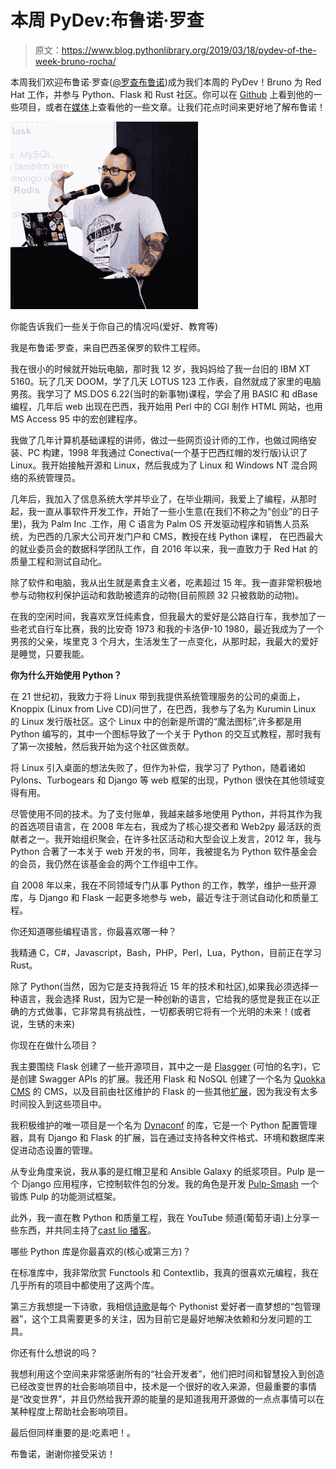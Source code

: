 # 本周 PyDev:布鲁诺·罗查

> 原文：<https://www.blog.pythonlibrary.org/2019/03/18/pydev-of-the-week-bruno-rocha/>

本周我们欢迎布鲁诺·罗查([@罗查布鲁诺](https://twitter.com/rochacbruno))成为我们本周的 PyDev！Bruno 为 Red Hat 工作，并参与 Python、Flask 和 Rust 社区。你可以在 [Github](https://github.com/rochacbruno) 上看到他的一些项目，或者在[媒体](https://medium.com/@rochacbruno)上查看他的一些文章。让我们花点时间来更好地了解布鲁诺！

![](img/e7d28e7ebe83a89ac0b8c518fb654a64.png)

你能告诉我们一些关于你自己的情况吗(爱好、教育等)

我是布鲁诺·罗查，来自巴西圣保罗的软件工程师。

我在很小的时候就开始玩电脑，那时我 12 岁，我妈妈给了我一台旧的 IBM XT 5160。玩了几天 DOOM，学了几天 LOTUS 123 工作表，自然就成了家里的电脑男孩。我学习了 MS.DOS 6.22(当时的新事物)课程，学会了用 BASIC 和 dBase 编程，几年后 web 出现在巴西，我开始用 Perl 中的 CGI 制作 HTML 网站，也用 MS Access 95 中的宏创建程序。

我做了几年计算机基础课程的讲师，做过一些网页设计师的工作，也做过网络安装、PC 构建，1998 年我通过 Conectiva(一个基于巴西红帽的发行版)认识了 Linux。我开始接触开源和 Linux，然后我成为了 Linux 和 Windows NT 混合网络的系统管理员。

几年后，我加入了信息系统大学并毕业了，在毕业期间，我爱上了编程，从那时起，我一直从事软件开发工作，开始了一些小生意(在我们不称之为“创业”的日子里)，我为 Palm Inc .工作，用 C 语言为 Palm OS 开发驱动程序和销售人员系统，为巴西的几家大公司开发门户和 CMS，教授在线 Python 课程， 在巴西最大的就业委员会的数据科学团队工作，自 2016 年以来，我一直致力于 Red Hat 的质量工程和测试自动化。

除了软件和电脑，我从出生就是素食主义者，吃素超过 15 年。我一直非常积极地参与动物权利保护运动和救助被遗弃的动物(目前照顾 32 只被救助的动物)。

在我的空闲时间，我喜欢烹饪纯素食，但我最大的爱好是公路自行车，我参加了一些老式自行车比赛，我的比安奇 1973 和我的卡洛伊-10 1980，最近我成为了一个男孩的父亲，埃里克 3 个月大，生活发生了一点变化，从那时起，我最大的爱好是睡觉，只要我能。

**你为什么开始使用 Python？**

在 21 世纪初，我致力于将 Linux 带到我提供系统管理服务的公司的桌面上，Knoppix (Linux from Live CD)问世了，在巴西，我参与了名为 Kurumin Linux 的 Linux 发行版社区。这个 Linux 中的创新是所谓的“魔法图标”,许多都是用 Python 编写的，其中一个图标导致了一个关于 Python 的交互式教程，那时我有了第一次接触，然后我开始为这个社区做贡献。

将 Linux 引入桌面的想法失败了，但作为补偿，我学习了 Python，随着诸如 Pylons、Turbogears 和 Django 等 web 框架的出现，Python 很快在其他领域变得有用。

尽管使用不同的技术。为了支付账单，我越来越多地使用 Python，并将其作为我的首选项目语言，在 2008 年左右，我成为了核心提交者和 Web2py 最活跃的贡献者之一。我开始组织聚会，在许多社区活动和大型会议上发言，2012 年，我与 Python 合著了一本关于 web 开发的书，同年，我被提名为 Python 软件基金会的会员，我仍然在该基金会的两个工作组中工作。

自 2008 年以来，我在不同领域专门从事 Python 的工作，教学，维护一些开源库，与 Django 和 Flask 一起更多地参与 web，最近专注于测试自动化和质量工程。

你还知道哪些编程语言，你最喜欢哪一种？

我精通 C，C#，Javascript，Bash，PHP，Perl，Lua，Python，目前正在学习 Rust。

除了 Python(当然，因为它是支持我将近 15 年的技术和社区),如果我必须选择一种语言，我会选择 Rust，因为它是一种创新的语言，它给我的感觉是我正在以正确的方式做事，它非常具有挑战性，一切都表明它将有一个光明的未来！(或者说，生锈的未来)

你现在在做什么项目？

我主要围绕 Flask 创建了一些开源项目，其中之一是 [Flasgger](https://github.com/rochacbruno/flasgger) (可怕的名字)，它是创建 Swagger APIs 的扩展。我还用 Flask 和 NoSQL 创建了一个名为 [Quokka CMS](https://github.com/rochacbruno/quokka) 的 CMS，以及目前由社区维护的 Flask 的一些其他[扩展](http://brunorocha.org/my-projects/)，因为我没有太多时间投入到这些项目中。

我积极维护的唯一项目是一个名为 [Dynaconf](https://github.com/rochacbruno/dynaconf) 的库，它是一个 Python 配置管理器，具有 Django 和 Flask 的扩展，旨在通过支持各种文件格式、环境和数据库来促进动态设置的管理。

从专业角度来说，我从事的是红帽卫星和 Ansible Galaxy 的纸浆项目。Pulp 是一个 Django 应用程序，它控制软件包的分发。我的角色是开发 [Pulp-Smash](https://github.com/pulpQe) 一个锻炼 Pulp 的功能测试框架。

此外，我一直在教 Python 和质量工程，我在 YouTube 频道(葡萄牙语)上分享一些东西，并共同主持了[cast lio 播客](http://castalio.info/)。

哪些 Python 库是你最喜欢的(核心或第三方)？

在标准库中，我非常欣赏 Functools 和 Contextlib，我真的很喜欢元编程，我在几乎所有的项目中都使用了这两个库。

第三方我想提一下诗歌，我相信[诗歌](https://github.com/sdispater/poetry)是每个 Pythonist 爱好者一直梦想的“包管理器”，这个工具需要更多的关注，因为目前它是最好地解决依赖和分发问题的工具。

你还有什么想说的吗？

我想利用这个空间来非常感谢所有的“社会开发者”，他们把时间和智慧投入到创造已经改变世界的社会影响项目中，技术是一个很好的收入来源，但最重要的事情是“改变世界”，并且仍然给我开源的能量的是知道我用开源做的一点点事情可以在某种程度上帮助社会影响项目。

最后但同样重要的是:吃素吧！。

布鲁诺，谢谢你接受采访！